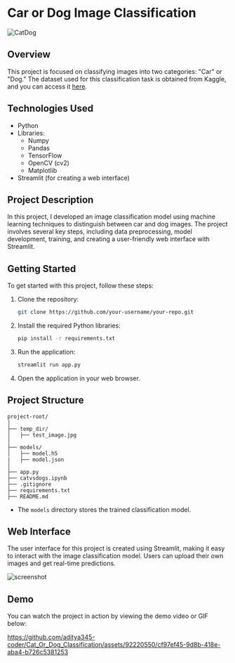 # Car or Dog Image Classification


![CatDog](https://github.com/aditya345-coder/Cat_Or_Dog_Classification/assets/92220550/8777239c-65b2-4402-a825-030a050d2d8b)

## Overview

This project is focused on classifying images into two categories: "Car" or "Dog." The dataset used for this classification task is obtained from Kaggle, and you can access it [here](https://www.kaggle.com/datasets/tongpython/cat-and-dog).

## Technologies Used

- Python
- Libraries:
  - Numpy
  - Pandas
  - TensorFlow
  - OpenCV (cv2)
  - Matplotlib
- Streamlit (for creating a web interface)

## Project Description

In this project, I developed an image classification model using machine learning techniques to distinguish between car and dog images. The project involves several key steps, including data preprocessing, model development, training, and creating a user-friendly web interface with Streamlit.

## Getting Started

To get started with this project, follow these steps:

1. Clone the repository:

   ```bash
   git clone https://github.com/your-username/your-repo.git
   ```

2. Install the required Python libraries:

   ```bash
   pip install -r requirements.txt
   ```

3. Run the application:

   ```bash
   streamlit run app.py
   ```

4. Open the application in your web browser.

## Project Structure

```
project-root/
│
├── temp_dir/
│   ├── test_image.jpg
│
├── models/
│   ├── model.h5
|   ├── model.json
│
├── app.py
├── catvsdogs.ipynb
├── .gitignore
├── requirements.txt
├── README.md
```
- The `models` directory stores the trained classification model.

## Web Interface

The user interface for this project is created using Streamlit, making it easy to interact with the image classification model. Users can upload their own images and get real-time predictions.

![screenshot](https://github.com/aditya345-coder/Cat_Or_Dog_Classification/assets/92220550/796a3b22-8942-45ed-b1c4-3a4f39d7a6fb)

## Demo

You can watch the project in action by viewing the demo video or GIF below:

https://github.com/aditya345-coder/Cat_Or_Dog_Classification/assets/92220550/cf97ef45-9d8b-418e-aba4-b726c5381253





